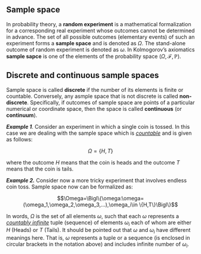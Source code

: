 ## Sample space

In probability theory, a **random experiment** is a mathematical formalization for a corresponding real experiment whose outcomes cannot be determined in advance. The set of all possible outcomes (elementary events) of such an experiment forms a **sample space** and is denoted as $\Omega$. The stand-alone outcome of random experiment is denoted as $\omega$. In Kolmogorov’s axiomatics **sample sapce** is one of the elements of the probability space $(\Omega, \mathcal{F}, \mathbb{P})$. 


## Discrete and continuous sample spaces
Sample space is called **discrete** if the number of its elements is finite or countable. Conversely, any asmple space that is not discrete is called **non-discrete**. Specifically, if outcomes of sample space are points of a particular numerical or coordinate space, then the space is called **continuous** (or **continuum**).

***Example 1***. Consider an experiment in which a single coin is tossed. In this case we are dealing with the sample space which is <ins>*countable*</ins> and is given as follows: 
```math 
\Omega=\{H,T\}
``` 
where the outcome $H$ means that the coin is heads and the outcome $T$ means that the coin is tails.

***Example 2.*** Consider now a more tricky experiment that involves endless coin toss. Sample space now can be formalized as: 
```math
\Omega=\Bigl\{\omega:\omega=(\omega_1,\omega_2,\omega_3,...),\omega_i\in \{H,T\}\Bigl\}
``` 
In words, $\Omega$ is the set of all elements $\omega$, such that each $\omega$ represents a <ins>*countably infinite*</ins> tuple (sequence) of elements $\omega_i$ each of whom are either $H$ (Heads) or $T$ (Tails). It should be pointed out that $\omega$ and $\omega_i$ have different meanings here. That is, $\omega$ represents a tuple or a sequence (is enclosed in circular brackets in the notation above) and includes infinite number of $\omega_i$.







<!---
## Power set
$$\Omega=\{\text{⚀,⚁,⚂,⚃,⚄,⚅}\}$$
The number of elements of a finite set is a natural number (possibly zero) and is called the cardinality (or the cardinal number) of the set.
--->


